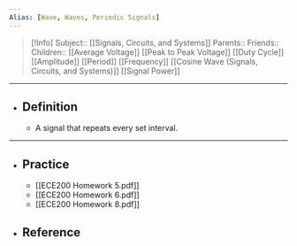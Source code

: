 ```yaml
---
Alias: [Wave, Waves, Periodic Signals]
---
```

> [!Info]
> Subject:: [[Signals, Circuits, and Systems]]
> Parents:: 
> Friends:: 
> Children:: [[Average Voltage]] [[Peak to Peak Voltage]] [[Duty Cycle]] [[Amplitude]] [[Period]] [[Frequency]] [[Cosine Wave (Signals, Circuits, and Systems)]] [[Signal Power]]
---
- ## Definition
	- A signal that repeats every set interval. 
---
- ## Practice
	- [[ECE200 Homework 5.pdf]]
	- [[ECE200 Homework 6.pdf]]
	- [[ECE200 Homework 8.pdf]]
- ## Reference